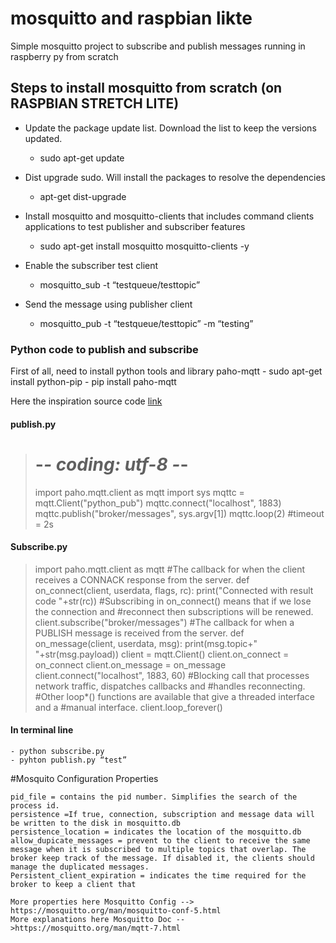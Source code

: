 # mosquitto and raspbian likte
Simple mosquitto project to subscribe and publish messages running in raspberry py from scratch

## Steps to install mosquitto from scratch (on RASPBIAN STRETCH LITE)

- Update the package update list. Download the list to keep the versions updated.
	- sudo apt-get update

- Dist upgrade sudo. Will install the packages to resolve the dependencies
	- apt-get dist-upgrade

- Install mosquitto and mosquitto-clients that includes command clients applications to test publisher and subscriber features
	- sudo apt-get install mosquitto mosquitto-clients -y
	
- Enable the subscriber test client
	- mosquitto_sub -t “testqueue/testtopic”

- Send the message using publisher client
	- mosquitto_pub -t “testqueue/testtopic” -m “testing”

### Python code to publish and subscribe

First of all, need to install python tools and library paho-mqtt
	- sudo apt-get install python-pip
	- pip install paho-mqtt


Here the inspiration source code [link](www.eclipse.org/paho/clients/python/)

#### publish.py
># -*- coding: utf-8 -*-
>import paho.mqtt.client as mqtt
>import sys
>mqttc = mqtt.Client("python_pub")
>mqttc.connect("localhost", 1883)
>mqttc.publish("broker/messages", sys.argv[1])
>mqttc.loop(2) #timeout = 2s

#### Subscribe.py
> import paho.mqtt.client as mqtt
> #The callback for when the client receives a CONNACK response from the server.
> def on_connect(client, userdata, flags, rc):
>    print("Connected with result code "+str(rc))
>    #Subscribing in on_connect() means that if we lose the connection and
>    #reconnect then subscriptions will be renewed.
>    client.subscribe("broker/messages")
> #The callback for when a PUBLISH message is received from the server.
> def on_message(client, userdata, msg):
>     print(msg.topic+" "+str(msg.payload))
> client = mqtt.Client()
> client.on_connect = on_connect
> client.on_message = on_message
> client.connect("localhost", 1883, 60)
> #Blocking call that processes network traffic, dispatches callbacks and
> #handles reconnecting.
> #Other loop*() functions are available that give a threaded interface and a
> #manual interface.
> client.loop_forever()

#### In terminal line
	- python subscribe.py
	- pyhton publish.py “test”

#Mosquito Configuration Properties 
	
	pid_file = contains the pid number. Simplifies the search of the process id.
	persistence =If true, connection, subscription and message data will be written to the disk in mosquitto.db
	persistence_location = indicates the location of the mosquitto.db 
	allow_dupicate_messages = prevent to the client to receive the same message when it is subscribed to multiple topics that overlap. The broker keep track of the message. If disabled it, the clients should manage the duplicated messages.
	Persistent_client_expiration = indicates the time required for the broker to keep a client that 
	
	More properties here Mosquitto Config --> https://mosquitto.org/man/mosquitto-conf-5.html
	More explanations here Mosquitto Doc -->https://mosquitto.org/man/mqtt-7.html

